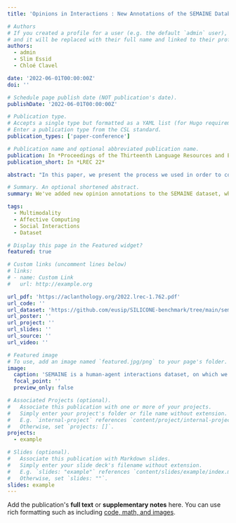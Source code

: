```yaml
---
title: 'Opinions in Interactions : New Annotations of the SEMAINE Database'

# Authors
# If you created a profile for a user (e.g. the default `admin` user), write the username (folder name) here
# and it will be replaced with their full name and linked to their profile.
authors:
  - admin
  - Slim Essid
  - Chloé Clavel

date: '2022-06-01T00:00:00Z'
doi: ''

# Schedule page publish date (NOT publication's date).
publishDate: '2022-06-01T00:00:00Z'

# Publication type.
# Accepts a single type but formatted as a YAML list (for Hugo requirements).
# Enter a publication type from the CSL standard.
publication_types: ['paper-conference']

# Publication name and optional abbreviated publication name.
publication: In *Proceedings of the Thirteenth Language Resources and Evaluation Conference*
publication_short: In *LREC 22*

abstract: "In this paper, we present the process we used in order to collect new annotations of opinions over the multimodal corpus SEMAINE composed of dyadic interactions. The dataset had already been annotated continuously in two affective dimensions related to the emotions: Valence and Arousal. We annotated the part of SEMAINE called Solid SAL composed of 79 interactions between a user and an operator playing the role of a virtual agent designed to engage a person in a sustained, emotionally colored conversation. We aligned the audio at the word level using the available high-quality manual transcriptions. The annotated dataset contains 5627 speech turns for a total of 73,944 words, corresponding to 6 hours 20 minutes of dyadic interactions. Each interaction has been labeled by three annotators at the speech turn level following a three-step process. This method allows us to obtain a precise annotation regarding the opinion of a speaker. We obtain thus a dataset dense in opinions, with more than 48% of the annotated speech turns containing at least one opinion. We then propose a new baseline for the detection of opinions in interactions improving slightly a state of the art model with RoBERTa embeddings. The obtained results on the database are promising with a F1-score at 0.72."

# Summary. An optional shortened abstract.
summary: We've added new opinion annotations to the SEMAINE dataset, which captures dyadic interactions between humans and virtual agents, resulting in a rich dataset with over 73,000 words and 6 hours of conversation. Our annotations and proposed baseline model using RoBERTa embeddings achieve promising results, with a F1-score of 0.72, making it a valuable resource for opinion detection in human-computer interactions.

tags:
  - Multimodality
  - Affective Computing
  - Social Interactions
  - Dataset

# Display this page in the Featured widget?
featured: true

# Custom links (uncomment lines below)
# links:
# - name: Custom Link
#   url: http://example.org

url_pdf: 'https://aclanthology.org/2022.lrec-1.762.pdf'
url_code: ''
url_dataset: 'https://github.com/eusip/SILICONE-benchmark/tree/main/sem'
url_poster: ''
url_project: ''
url_slides: ''
url_source: ''
url_video: ''

# Featured image
# To use, add an image named `featured.jpg/png` to your page's folder.
image:
  caption: 'SEMAINE is a human-agent interactions dataset, on which we added opinion annotations.'
  focal_point: ''
  preview_only: false

# Associated Projects (optional).
#   Associate this publication with one or more of your projects.
#   Simply enter your project's folder or file name without extension.
#   E.g. `internal-project` references `content/project/internal-project/index.md`.
#   Otherwise, set `projects: []`.
projects:
  - example

# Slides (optional).
#   Associate this publication with Markdown slides.
#   Simply enter your slide deck's filename without extension.
#   E.g. `slides: "example"` references `content/slides/example/index.md`.
#   Otherwise, set `slides: ""`.
slides: example
---
```


Add the publication's **full text** or **supplementary notes** here. You can use rich formatting such as including [code, math, and images](https://docs.hugoblox.com/content/writing-markdown-latex/).
